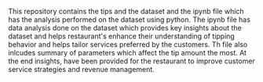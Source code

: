 This repository contains the tips and the dataset and the ipynb file which has 
the analysis performed on the dataset using python. The ipynb file has data analysis 
done on the dataset which provides key insights about the dataset and helps 
restaurant's enhance their understanding of tipping behavior and helps tailor services
preferred by the customers. Th file also inlcudes summary of parameters which 
affect the tip amount the most. At the end insights, have been provided for the restaurant to 
improve customer service strategies and revenue management.
